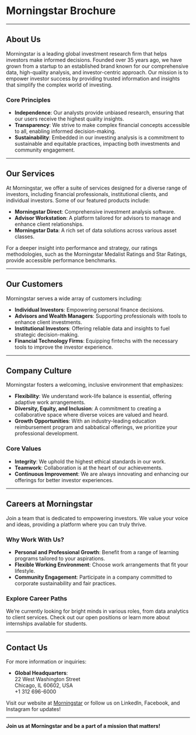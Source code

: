 # **Morningstar Brochure**

---

## **About Us**
Morningstar is a leading global investment research firm that helps investors make informed decisions. Founded over 35 years ago, we have grown from a startup to an established brand known for our comprehensive data, high-quality analysis, and investor-centric approach. Our mission is to empower investor success by providing trusted information and insights that simplify the complex world of investing.

### **Core Principles**
- **Independence**: Our analysts provide unbiased research, ensuring that our users receive the highest quality insights.
- **Transparency**: We strive to make complex financial concepts accessible to all, enabling informed decision-making.
- **Sustainability**: Embedded in our investing analysis is a commitment to sustainable and equitable practices, impacting both investments and community engagement.

---

## **Our Services**
At Morningstar, we offer a suite of services designed for a diverse range of investors, including financial professionals, institutional clients, and individual investors. Some of our featured products include:
- **Morningstar Direct**: Comprehensive investment analysis software.
- **Advisor Workstation**: A platform tailored for advisors to manage and enhance client relationships.
- **Morningstar Data**: A rich set of data solutions across various asset classes.

For a deeper insight into performance and strategy, our ratings methodologies, such as the Morningstar Medalist Ratings and Star Ratings, provide accessible performance benchmarks.

---

## **Our Customers**
Morningstar serves a wide array of customers including:
- **Individual Investors**: Empowering personal finance decisions.
- **Advisors and Wealth Managers**: Supporting professionals with tools to enhance client investments.
- **Institutional Investors**: Offering reliable data and insights to fuel strategic decision-making.
- **Financial Technology Firms**: Equipping fintechs with the necessary tools to improve the investor experience.

---

## **Company Culture**
Morningstar fosters a welcoming, inclusive environment that emphasizes:
- **Flexibility**: We understand work-life balance is essential, offering adaptive work arrangements.
- **Diversity, Equity, and Inclusion**: A commitment to creating a collaborative space where diverse voices are valued and heard.
- **Growth Opportunities**: With an industry-leading education reimbursement program and sabbatical offerings, we prioritize your professional development.

### **Core Values**
- **Integrity**: We uphold the highest ethical standards in our work.
- **Teamwork**: Collaboration is at the heart of our achievements.
- **Continuous Improvement**: We are always innovating and enhancing our offerings for better investor experiences.

---

## **Careers at Morningstar**
Join a team that is dedicated to empowering investors. We value your voice and ideas, providing a platform where you can truly thrive. 

### **Why Work With Us?**
- **Personal and Professional Growth**: Benefit from a range of learning programs tailored to your aspirations.
- **Flexible Working Environment**: Choose work arrangements that fit your lifestyle.
- **Community Engagement**: Participate in a company committed to corporate sustainability and fair practices.

### **Explore Career Paths**
We’re currently looking for bright minds in various roles, from data analytics to client services. Check out our open positions or learn more about internships available for students.

---

## **Contact Us**
For more information or inquiries:
- **Global Headquarters**:  
  22 West Washington Street  
  Chicago, IL 60602, USA  
  +1 312 696-6000

Visit our website at [Morningstar](https://www.morningstar.com) or follow us on LinkedIn, Facebook, and Instagram for updates!

---

**Join us at Morningstar and be a part of a mission that matters!**